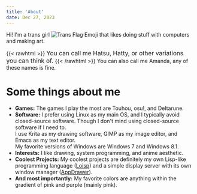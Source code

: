 ```yaml
---
title: 'About'
date: Dec 27, 2023
---
```


Hi! I'm a trans girl ![Trans Flag Emoji](/trans-flag-emoji.png) that likes doing stuff with computers and making art.

{{< rawhtml >}}
<span style="font-size:1.15em">
  You can call me Hatsu, Hatty, or other variations you can think of.
</span>
{{< /rawhtml >}}
You can also call me Amanda, any of these names is fine.

# Some things about me

- **Games:** The games I play the most are Touhou, osu!, and Deltarune.
- **Software:** I prefer using Linux as my main OS, and I typically avoid closed-source software. Though I don't mind using closed-source software if I need to.  
I use Krita as my drawing software, GIMP as my image editor, and Emacs as my text editor.  
My favorite versions of Windows are Windows 7 and Windows 8.1.
- **Interests:** I like drawing, system programming, and anime aesthetic.
- **Coolest Projects:** My coolest projects are definitely my own Lisp-like programming language ([Loisp](https://github.com/HatsuSixty/loisp)) and a simple display server with its own window manager ([AppDrawer](https://github.com/HatsuSixty/AppDrawer)).
- **And most importantly:** My favorite colors are anything within the gradient of pink and purple (mainly pink).
